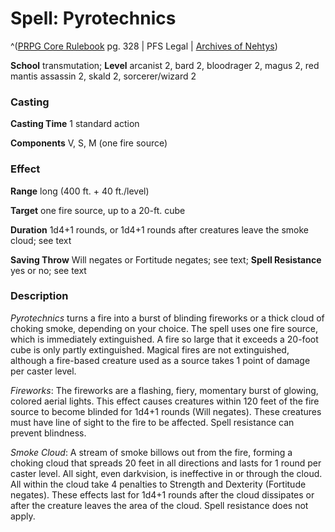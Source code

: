 # Spell: Pyrotechnics

^([PRPG Core Rulebook][ss-pyrotechnics] pg. 328 | PFS Legal | [Archives of Nehtys][sn-pyrotechnics])

**School** transmutation; **Level** arcanist 2, bard 2, bloodrager 2, magus 2, red mantis assassin 2, skald 2, sorcerer/wizard 2

### Casting

**Casting Time** 1 standard action  

**Components** V, S, M (one fire source)

### Effect

**Range** long (400 ft. + 40 ft./level)  

**Target** one fire source, up to a 20-ft. cube  

**Duration** 1d4+1 rounds, or 1d4+1 rounds after creatures leave the smoke cloud; see text  

**Saving Throw** Will negates or Fortitude negates; see text; **Spell Resistance** yes or no; see text

### Description

_Pyrotechnics_ turns a fire into a burst of blinding fireworks or a thick cloud of choking smoke, depending on your choice. The spell uses one fire source, which is immediately extinguished. A fire so large that it exceeds a 20-foot cube is only partly extinguished. Magical fires are not extinguished, although a fire-based creature used as a source takes 1 point of damage per caster level.  

_Fireworks_: The fireworks are a flashing, fiery, momentary burst of glowing, colored aerial lights. This effect causes creatures within 120 feet of the fire source to become blinded for 1d4+1 rounds (Will negates). These creatures must have line of sight to the fire to be affected. Spell resistance can prevent blindness.  

_Smoke Cloud_: A stream of smoke billows out from the fire, forming a choking cloud that spreads 20 feet in all directions and lasts for 1 round per caster level. All sight, even darkvision, is ineffective in or through the cloud. All within the cloud take 4 penalties to Strength and Dexterity (Fortitude negates). These effects last for 1d4+1 rounds after the cloud dissipates or after the creature leaves the area of the cloud. Spell resistance does not apply.

[ss-pyrotechnics]: http://paizo.com/pathfinderRPG/v57
[sn-pyrotechnics]: http://www.archivesofnethys.com/SpellDisplay.aspx?ItemName=Pyrotechnics